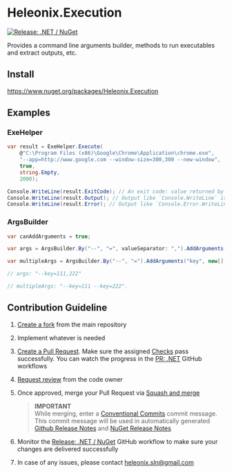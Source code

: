 # Heleonix.Execution

[![Release: .NET / NuGet](https://github.com/Heleonix/Heleonix.Execution/actions/workflows/release-net-nuget.yml/badge.svg)](https://github.com/Heleonix/Heleonix.Execution/actions/workflows/release-net-nuget.yml)

Provides a command line arguments builder, methods to run executables and extract outputs, etc.

## Install

https://www.nuget.org/packages/Heleonix.Execution

## Examples

### ExeHelper

```csharp
var result = ExeHelper.Execute(
    @"C:\Program Files (x86)\Google\Chrome\Application\chrome.exe",
    "--app=http://www.google.com --window-size=300,300 --new-window",
    true,
    string.Empty,
    2000);

Console.WriteLine(result.ExitCode); // An exit code: value returned by `Main` or by `Environment.Exit(exitCode)` etc.
Console.WriteLine(result.Output); // Output like `Console.WriteLine` is available here
Console.WriteLine(result.Error); // Output like `Console.Error.WriteLine` is available here.
```

### ArgsBuilder

```csharp
var canAddArguments = true;

var args = ArgsBuilder.By("--", "=", valueSeparator: ",").AddArguments("key", new[] { "111", "222", false, canAddArguments);

var multipleArgs = ArgsBuilder.By("--", "=").AddArguments("key", new[] { "111", "222", true, canAddArguments);

// args: "--key=111,222"

// multipleArgs: "--key=111 --key=222".
```

## Contribution Guideline

1. [Create a fork](https://github.com/Heleonix/Heleonix.Execution/fork) from the main repository
2. Implement whatever is needed
3. [Create a Pull Request](https://docs.github.com/en/pull-requests/collaborating-with-pull-requests/proposing-changes-to-your-work-with-pull-requests/creating-a-pull-request-from-a-fork).
   Make sure the assigned [Checks](https://docs.github.com/en/pull-requests/collaborating-with-pull-requests/collaborating-on-repositories-with-code-quality-features/about-status-checks#checks) pass successfully.
   You can watch the progress in the [PR: .NET](https://github.com/Heleonix/Heleonix.Execution/actions/workflows/pr-net.yml) GitHub workflows
4. [Request review](https://docs.github.com/en/pull-requests/collaborating-with-pull-requests/proposing-changes-to-your-work-with-pull-requests/requesting-a-pull-request-review) from the code owner
5. Once approved, merge your Pull Request via [Squash and merge](https://docs.github.com/en/pull-requests/collaborating-with-pull-requests/incorporating-changes-from-a-pull-request/about-pull-request-merges#squash-and-merge-your-commits)

   > **IMPORTANT**  
   > While merging, enter a [Conventional Commits](https://www.conventionalcommits.org/) commit message.
   > This commit message will be used in automatically generated [Github Release Notes](https://github.com/Heleonix/Heleonix.Execution/releases)
   > and [NuGet Release Notes](https://www.nuget.org/packages/Heleonix.Execution/#releasenotes-body-tab)

5. Monitor the [Release: .NET / NuGet](https://github.com/Heleonix/Heleonix.Execution/actions/workflows/release-net-nuget.yml)
   GitHub workflow to make sure your changes are delivered successfully
5. In case of any issues, please contact [heleonix.sln@gmail.com](mailto:heleonix.sln@gmail.com)